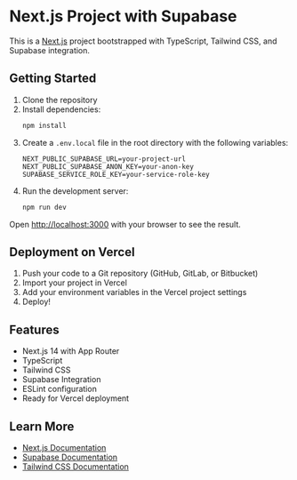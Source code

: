 # Next.js Project with Supabase

This is a [Next.js](https://nextjs.org/) project bootstrapped with TypeScript, Tailwind CSS, and Supabase integration.

## Getting Started

1. Clone the repository
2. Install dependencies:
   ```bash
   npm install
   ```
3. Create a `.env.local` file in the root directory with the following variables:
   ```
   NEXT_PUBLIC_SUPABASE_URL=your-project-url
   NEXT_PUBLIC_SUPABASE_ANON_KEY=your-anon-key
   SUPABASE_SERVICE_ROLE_KEY=your-service-role-key
   ```
4. Run the development server:
   ```bash
   npm run dev
   ```

Open [http://localhost:3000](http://localhost:3000) with your browser to see the result.

## Deployment on Vercel

1. Push your code to a Git repository (GitHub, GitLab, or Bitbucket)
2. Import your project in Vercel
3. Add your environment variables in the Vercel project settings
4. Deploy!

## Features

- Next.js 14 with App Router
- TypeScript
- Tailwind CSS
- Supabase Integration
- ESLint configuration
- Ready for Vercel deployment

## Learn More

- [Next.js Documentation](https://nextjs.org/docs)
- [Supabase Documentation](https://supabase.com/docs)
- [Tailwind CSS Documentation](https://tailwindcss.com/docs)
